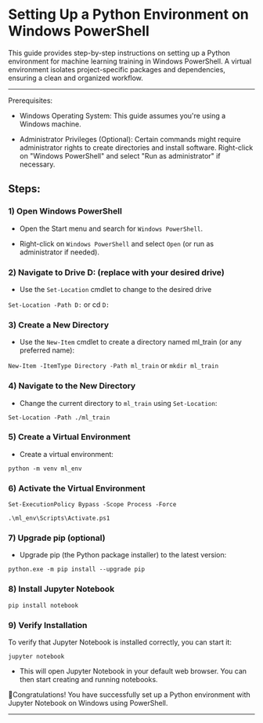 # Setting Up a Python Environment on Windows PowerShell

This guide provides step-by-step instructions on setting up a Python environment for machine learning training in Windows PowerShell. A virtual environment isolates project-specific packages and dependencies, ensuring a clean and organized workflow.

---

Prerequisites:

- Windows Operating System: This guide assumes you're using a Windows machine.
  
- Administrator Privileges (Optional): Certain commands might require administrator rights to create directories and install software. Right-click on "Windows PowerShell" and select "Run as administrator" if necessary.


## Steps:

### 1) Open Windows PowerShell

- Open the Start menu and search for `Windows PowerShell`.

- Right-click on `Windows PowerShell` and select `Open` (or run as administrator if needed).

### 2) Navigate to Drive D: (replace with your desired drive)

- Use the `Set-Location` cmdlet to change to the desired drive

`Set-Location -Path D:` or cd `D:`

### 3) Create a New Directory

- Use the `New-Item` cmdlet to create a directory named ml_train (or any preferred name):

`New-Item -ItemType Directory -Path ml_train`  or `mkdir ml_train`

### 4) Navigate to the New Directory

- Change the current directory to `ml_train` using `Set-Location`:

`Set-Location -Path ./ml_train`

### 5) Create a Virtual Environment

- Create a virtual environment:

`python -m venv ml_env`

### 6) Activate the Virtual Environment

`Set-ExecutionPolicy Bypass -Scope Process -Force`

`.\ml_env\Scripts\Activate.ps1`

### 7) Upgrade pip (optional)

- Upgrade pip (the Python package installer) to the latest version:

`python.exe -m pip install --upgrade pip`

### 8) Install Jupyter Notebook

`pip install notebook`

### 9) Verify Installation

To verify that Jupyter Notebook is installed correctly, you can start it:

`jupyter notebook`


- This will open Jupyter Notebook in your default web browser. You can then start creating and running notebooks.

🥇Congratulations! You have successfully set up a Python environment with Jupyter Notebook on Windows using PowerShell.

---







